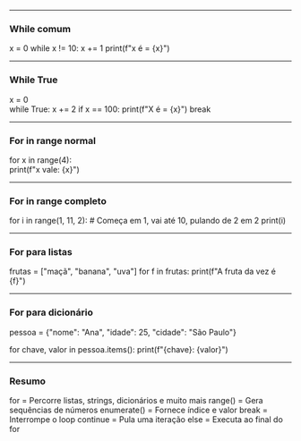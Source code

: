 
---
### While comum

x = 0
while x != 10:
    x += 1
    print(f"x é = {x}")

-------------
### While True

x = 0        
while True:
    x += 2
    if x == 100:
        print(f"X é = {x}")
        break 

---
### For in range normal

for x in range(4):  
    print(f"x vale: {x}")

----
### For in range completo

for i in range(1, 11, 2):  # Começa em 1, vai até 10, pulando de 2 em 2
    print(i)

----
### For para listas

frutas = ["maçã", "banana", "uva"]
for f in frutas:
    print(f"A fruta da vez é {f}")

----
### For para dicionário

pessoa = {"nome": "Ana", "idade": 25, "cidade": "São Paulo"}

for chave, valor in pessoa.items():
    print(f"{chave}: {valor}")

----
### Resumo

for                   = Percorre listas, strings, dicionários e muito mais
range()               = Gera sequências de números
enumerate()           = Fornece índice e valor
break                 = Interrompe o loop
continue              = Pula uma iteração
else                  = Executa ao final do for